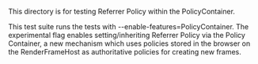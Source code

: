 This directory is for testing Referrer Policy within the PolicyContainer.

This test suite runs the tests with --enable-features=PolicyContainer. The
experimental flag enables setting/inheriting Referrer Policy via the Policy
Container, a new mechanism which uses policies stored in the browser on the
RenderFrameHost as authoritative policies for creating new frames.
